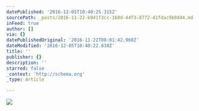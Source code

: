 ```yaml
---
datePublished: '2016-12-05T10:40:25.315Z'
sourcePath: _posts/2016-11-22-b941f3cc-168d-44f3-8772-41fdac9b8d44.md
inFeed: true
author: []
via: {}
datePublishedOriginal: '2016-11-22T08:01:42.960Z'
dateModified: '2016-12-05T10:40:22.830Z'
title: ''
publisher: {}
description: ''
starred: false
_context: 'http://schema.org'
_type: Article

---
```

![](https://the-grid-user-content.s3-us-west-2.amazonaws.com/aece6ca6-6418-4c26-8726-c23b51d216fd.jpg)